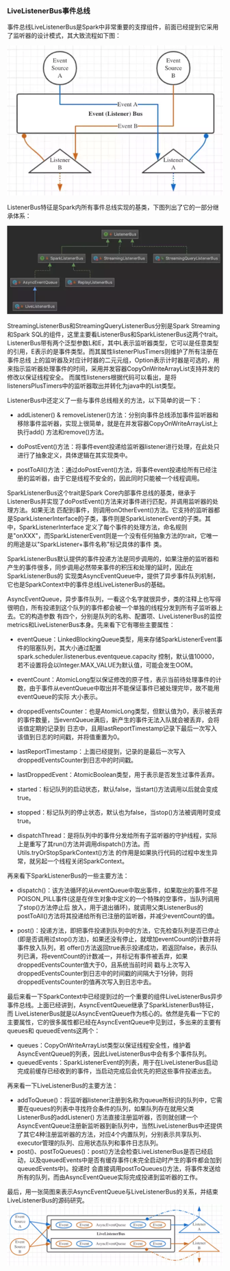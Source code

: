 ### LiveListenerBus事件总线

事件总线LiveListenerBus是Spark中非常重要的支撑组件，前面已经提到它采用了监听器的设计模式，其大致流程如下图：

![LiveListenerBus事件总线](../assets/img/spark/livelistenerbus.png "LiveListenerBus事件总线")

ListenerBus特征是Spark内所有事件总线实现的基类，下图列出了它的一部分继承体系：

![ListenerBus事件总线](../assets/img/spark/listenerbus.png "ListenerBus继承体系")

StreamingListenerBus和StreamingQueryListenerBus分别是Spark Streaming和Spark SQL的组件，这里主要看ListenerBus和SparkListenerBus这两个trait。
ListenerBus带有两个泛型参数L和E，其中L表示监听器类型，它可以是任意类型的引用，E表示的是事件类型。而其属性listenerPlusTimers则维护了所有注册在事件总线
上的监听器及对应计时器的二元元组，Option表示计时器是可选的，用来指示监听器处理事件的时间，采用并发容器CopyOnWriteArrayList支持并发的修改以保证线程安全。
而属性listeners根据代码可以看出，是将listenersPlusTimers中的监听器取出并转化为java中的List类型。

ListenerBus中还定义了一些与事件总线相关的方法，以下简单的说一下：
  * addListener() & removeListener()方法：分别向事件总线添加事件监听器和移除事件监听器，实现上很简单，就是在并发容器CopyOnWriteArrayList上执行add()
  方法和remove()方法。

  * doPostEvent()方法：将事件event投递给监听器listener进行处理，在此处只进行了抽象定义，具体逻辑在其实现类中。

  * postToAll()方法：通过doPostEvent()方法，将事件event投递给所有已经注册的监听器，由于它是线程不安全的，因此同时只能被一个线程调用。

SparkListenerBus这个trait是Spark Core内部事件总线的基类，继承于ListenerBus并实现了doPostEvent()方法来对事件进行匹配，并调用监听器的处理方法。如果无法
匹配到事件，则调用onOtherEvent()方法。它支持的监听器都是SparkListenerInterface的子类，事件则是SparkListenerEvent的子类。其中，SparkListenerInterface
定义了每个事件的处理方法，命名规则是"onXXX"，而SparkListenerEvent则是一个没有任何抽象方法的trait，它唯一的用途是以"SparkListener+事件名称"标记具体的事件
类。

SparkListenerBus默认提供的事件投递方法是同步调用的，如果注册的监听器和产生的事件很多，同步调用必然带来事件的积压和处理的延时，因此在SparkListenerBus的
实现类AsyncEventQueue中，提供了异步事件队列机制，它也是SparkContext中的事件总线LiveListenerBus的基础。

AsyncEventQueue，异步事件队列，一看这个名字就很异步，类的注释上也写得很明白，所有投递到这个队列的事件都会被一个单独的线程分发到所有子监听器上去。它的构造参数
有四个，分别是队列的名称、配置项、LiveListenerBus的监控metrics和LiveListenerBus本身。先来看下它有哪些主要属性：
  * eventQueue：LinkedBlockingQueue类型，用来存储SparkListenerEvent事件的阻塞队列，其大小通过配置spark.scheduler.listenerbus.eventqueue.capacity
  控制，默认值10000，若不设置将会以Integer.MAX_VALUE为默认值，可能会发生OOM。

  * eventCount：AtomicLong型以保证修改的原子性，表示当前待处理事件的计数，由于事件从eventQueue中取出并不能保证事件已被处理完毕，故不能用eventQueue的实际
  大小表示。

  * droppedEventsCounter：也是AtomicLong类型，但默认值为0，表示被丢弃的事件数量，当eventQueue满后，新产生的事件无法入队就会被丢弃，会将该值定期的记录到
  日志中，且用lastReportTimestamp记录下最后一次写入该值到日志的时间戳，并将值重置为0。

  * lastReportTimestamp：上面已经提到，记录的是最后一次写入droppedEventsCounter到日志中的时间戳。

  * lastDroppedEvent：AtomicBoolean类型，用于表示是否发生过事件丢弃。

  * started：标记队列的启动状态，默认false，当start()方法调用以后就会变成true。

  * stopped：标记队列的停止状态，默认也为false，当stop()方法被调用时变成true。

  * dispatchThread：是将队列中的事件分发给所有子监听器的守护线程，实际上是重写了其run()方法并调用dispatch()方法。而Utils.tryOrStopSparkContext()方法
  的作用是如果执行代码的过程中发生异常，就另起一个线程关闭SparkContext。

再来看下SparkListenerBus的一些主要方法：
  * dispatch()：该方法循环的从eventQueue中取出事件，如果取出的事件不是POISON_PILL事件(这是在伴生对象中定义的一个特殊的空事件，当队列调用了stop()方法停止后
  放入，用于退出循环)，就调用父类ListenerBus的postToAll()方法将其投递给所有已注册的监听器，并减少eventCount的值。

  * post()：投递方法，即把事件投递到队列中的方法，它先检查队列是否已停止(即是否调用过stop()方法)，如果还没有停止，就增加eventCount的计数并将事件放入队列，若
  offer()方法返回true表示投递成功，若返回false，表示队列已满，将eventCount的计数减一，并标记有事件被丢弃，如果droppedEventsCounter值大于0，且系统当前时间
  戳与上次写入droppedEventsCounter到日志中的时间戳的间隔大于1分钟，则将droppedEventsCounter的值再次写入到日志中去。

最后来看一下SparkContext中已经提到过的一个重要的组件LiveListenerBus异步事件总线。上面已经讲到，AsyncEventQueue继承了SparkListenerBus特征，而
LiveListenerBus就是以AsyncEventQueue作为核心的。依然是先看一下它的主要属性，它的很多属性都已经在AsyncEventQueue中见到过，多出来的主要有queues和
queuedEvents这两个：
  * queues：CopyOnWriteArrayList类型以保证线程安全性，维护着AsyncEventQueue的列表，因此LiveListenerBus中会有多个事件队列。
  * queuedEvents：SparkListenerEvent的列表，用于在LiveListenerBus启动完成前缓存已经收到的事件，当启动完成后会优先的把这些事件投递出去。

再来看一下LiveListenerBus的主要方法：
  * addToQueue()：将监听器listener注册到名称为queue所标识的队列中，它需要在queues的列表中寻找符合条件的队列，如果队列存在就用父类ListenerBus的addListener()
  方法直接注册监听器，否则就创建一个AsyncEventQueue注册新监听器到新队列中，当然LiveListenerBus中还提供了其它4种注册监听器的方法，对应4个内置队列，分别表示共享队列、
  executor管理的队列、应用状态队列和事件日志队列。
  * post()、postToQueues()：post()方法会检查LiveListenerBus是否已经启动，以及queuedEvents中是否有缓存事件(未完全启动时产生的事件都会加到queuedEvents中)。投递时
  会直接调用postToQueues()方法，将事件发送给所有的队列，而由AsyncEventQueue实际完成投递到监听器的工作。

最后，用一张简图来表示AsyncEventQueue与LiveListenerBus的关系，并结束LiveListenerBus的源码研究。
![AsyncEventQueue与LiveListenerBus](../assets/img/spark/asynceventqueue.png "AsyncEventQueue与LiveListenerBus关系简图")